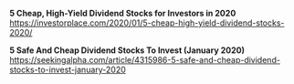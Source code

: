 




**5 Cheap, High-Yield Dividend Stocks for Investors in 2020**    
https://investorplace.com/2020/01/5-cheap-high-yield-dividend-stocks-2020/     

**5 Safe And Cheap Dividend Stocks To Invest (January 2020)**     
https://seekingalpha.com/article/4315986-5-safe-and-cheap-dividend-stocks-to-invest-january-2020     







